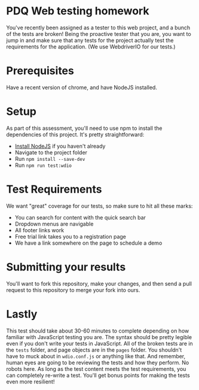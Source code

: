 # PDQ Web testing homework

You've recently been assigned as a tester to this web project, and a bunch of the tests are broken! Being the proactive tester that you are, you want to jump in and make sure that any tests for the project actually test the requirements for the application.
(We use WebdriverIO for our tests.)

# Prerequisites

Have a recent version of chrome, and have NodeJS installed.

# Setup

As part of this assessment, you'll need to use npm to install the dependencies of this project. It's pretty straightforward:

- [Install NodeJS](https://nodejs.org/en/) if you haven't already
- Navigate to the project folder
- Run `npm install --save-dev`
- Run `npm run test:wdio`

# Test Requirements

We want "great" coverage for our tests, so make sure to hit all these marks:

- You can search for content with the quick search bar
- Dropdown menus are navigable
- All footer links work
- Free trial link takes you to a registration page
- We have a link somewhere on the page to schedule a demo

# Submitting your results

You'll want to fork this repository, make your changes, and then send a pull request to this repository to merge your fork into ours.

# Lastly

This test should take about 30-60 minutes to complete depending on how familiar with JavaScript testing you are. The syntax should be pretty legible even if you don't write your tests in JavaScript. All of the broken tests are in the `tests` folder, and page objects are in the `pages` folder. You shouldn't have to muck about in `wdio.conf.js` or anything like that. And remember, human eyes are going to be reviewing the tests and how they perform. No robots here. As long as the test content meets the test requirements, you can completely re-write a test. You'll get bonus points for making the tests even more resilient!
